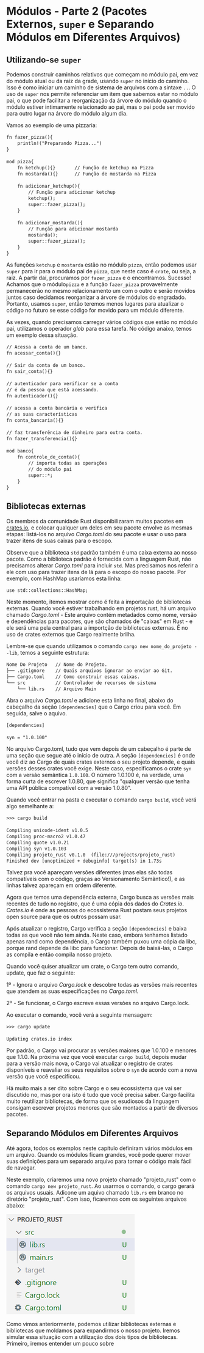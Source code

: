 # **Módulos - Parte 2 (Pacotes Externos, ``super`` e Separando Módulos em Diferentes Arquivos)**


## Utilizando-se ``super``

Podemos construir caminhos relativos que começam no módulo pai, em vez do módulo atual ou da raiz da grade, usando ``super`` no início do caminho. Isso é como iniciar um caminho de sistema de arquivos com a sintaxe ``..``. O uso de ``super`` nos permite referenciar um item que sabemos estar no módulo pai, o que pode facilitar a reorganização da árvore do módulo quando o módulo estiver intimamente relacionado ao pai, mas o pai pode ser movido para outro lugar na árvore do módulo algum dia.

Vamos ao exemplo de uma pizzaria:

```
fn fazer_pizza(){
    println!("Preparando Pizza...")
}

mod pizza{
    fn ketchup(){}       // Função de ketchup na Pizza
    fn mostarda(){}      // Função de mostarda na Pizza

    fn adicionar_ketchup(){
        // Função para adicionar ketchup
        ketchup();
        super::fazer_pizza();
    }
    
    fn adicionar_mostarda(){
        // Função para adicionar mostarda
        mostarda();
        super::fazer_pizza();
    }
}
```

As funções ``ketchup`` e ``mostarda`` estão no módulo ``pizza``, então podemos usar ``super`` para ir para o módulo pai de ``pizza``, que neste caso é ``crate``, ou seja, a raiz. A partir daí, procuramos por ``fazer_pizza`` e o encontramos. Sucesso! Achamos que o módulo``pizza`` e a função ``fazer_pizza`` provavelmente permanecerão no mesmo relacionamento um com o outro e serão movidos juntos caso decidamos reorganizar a árvore de módulos do engradado. Portanto, usamos ``super``, então teremos menos lugares para atualizar o código no futuro se esse código for movido para um módulo diferente.

As vezes, quando precisamos carregar vários códigos que estão no módulo pai, utilizamos o operador *glob* para essa tarefa. No código anaixo, temos um exemplo dessa situação.

```
// Acessa a conta de um banco.
fn acessar_conta(){}

// Sair da conta de um banco.
fn sair_conta(){}

// autenticador para verificar se a conta
// é da pessoa que está acessando.
fn autenticador(){}

// acessa a conta bancária e verifica
// as suas características
fn conta_bancaria(){}

// faz transferência de dinheiro para outra conta.
fn fazer_transferencia(){}

mod banco{
    fn controle_de_conta(){
        // importa todas as operações 
        // do módulo pai
        super::*;
    }
}
```

## Bibliotecas externas

Os membros da comunidade Rust disponibilizaram muitos pacotes em [crates.io](crates.io), e colocar qualquer um deles em seu pacote envolve as mesmas etapas: listá-los no arquivo *Cargo.toml* do seu pacote e usar o uso para trazer itens de suas caixas para o escopo.

Observe que a biblioteca ``std`` padrão também é uma caixa externa ao nosso pacote. Como a biblioteca padrão é fornecida com a linguagem Rust, não precisamos alterar *Cargo.toml* para incluir ``std``. Mas precisamos nos referir a ele com uso para trazer itens de lá para o escopo do nosso pacote. Por exemplo, com HashMap usaríamos esta linha:

```
use std::collections::HashMap;
```

Neste momento, itemos mostrar como é feita a importação de bibliotecas externas. Quando você estiver trabalhando em projetos rust, há um arquivo chamado *Cargo.toml* - Este arquivo contém metadados como nome, versão e dependências para pacotes, que são chamados de "caixas" em Rust - e ele será uma pela central para a importção de bibliotecas externas. É no uso de crates externos que Cargo realmente brilha. 

Lembre-se que quando utilizamos o comando ``cargo new nome_do_projeto --lib``, temos a seguinte estrutura:

```
Nome Do Projeto   // Nome do Projeto.
├── .gitignore    // Quais arquivos ignorar ao enviar ao Git.
├── Cargo.toml    // Como construir essas caixas.
└── src           // Controlador de recursos do sistema
    └── lib.rs    // Arquivo Main
```

Abra o arquivo *Cargo.toml* e adicione esta linha no final, abaixo do cabeçalho da seção ``[dependencies]`` que o Cargo criou para você. Em seguida, salve o aquivo.

```
[dependencies]

syn = "1.0.100"
```

No arquivo Cargo.toml, tudo que vem depois de um cabeçalho é parte de uma seção que segue até o início de outra. A seção ``[dependencies]`` é onde você diz ao Cargo de quais crates externos o seu projeto depende, e quais versões desses crates você exige. Neste caso, especificamos o crate ``syn`` com a versão semântica ``1.0.100``. O número 1.0.100 é, na verdade, uma forma curta de escrever 1.0.80, que significa "qualquer versão que tenha uma API pública compatível com a versão 1.0.80".

Quando você entrar na pasta e executar o comando ``cargo build``, você verá algo semelhante a:

```
>>> cargo build

Compiling unicode-ident v1.0.5
Compiling proc-macro2 v1.0.47
Compiling quote v1.0.21
Compiling syn v1.0.103
Compiling projeto_rust v0.1.0  (file:///projects/projeto_rust)
Finished dev [unoptimized + debuginfo] target(s) in 1.73s
```

Talvez pra você apareçam versões diferentes (mas elas são todas compatíveis com o código, graças ao Versionamento Semântico!), e as linhas talvez apareçam em ordem diferente.

Agora que temos uma dependência externa, Cargo busca as versões mais recentes de tudo no registro, que é uma cópia dos dados do *Crates.io*. *Crates.io* é onde as pessoas do ecossistema Rust postam seus projetos open source para que os outros possam usar.

Após atualizar o registro, Cargo verifica a seção ``[dependencies]`` e baixa todas as que você não tem ainda. Neste caso, embora tenhamos listado apenas rand como dependência, o Cargo também puxou uma cópia da libc, porque rand depende da libc para funcionar. Depois de baixá-las, o Cargo as compila e então compila nosso projeto.

Quando você quiser atualizar um crate, o Cargo tem outro comando, update, que faz o seguinte:

1º - Ignora o arquivo *Cargo.lock* e descobre todas as versões mais recentes que atendem as suas especificações no *Cargo.toml*.

2º - Se funcionar, o Cargo escreve essas versões no arquivo Cargo.lock.

Ao executar o comando, você verá a seguinte mensagem:

```
>>> cargo update

Updating crates.io index
```

Por padrão, o Cargo vai procurar as versões maiores que 1.0.100 e menores que 1.1.0. Na próxima vez que você executar ``cargo build``, depois mudar para a versão mais nova, o Cargo vai atualizar o registro de crates disponíveis e reavaliar os seus requisitos sobre o ``syn`` de acordo com a nova versão que você especificou.

Há muito mais a ser dito sobre Cargo e o seu ecossistema que vai ser discutido no, mas por ora isto é tudo que você precisa saber. Cargo facilita muito reutilizar bibliotecas, de forma que os esudiosos da linguagem consigam escrever projetos menores que são montados a partir de diversos pacotes.

## Separando Módulos em Diferentes Arquivos

Até agora, todos os exemplos neste capítulo definiram vários módulos em um arquivo. Quando os módulos ficam grandes, você pode querer mover suas definições para um separado arquivo para tornar o código mais fácil de navegar.

Neste exemplo, criaremos uma novo projeto chamado "projeto_rust" com o comando ``cargo new projeto_rust``. Ao usarmos o comando, o cargo gerará os arquivos usuais. Adicone um aquivo chamado ``lib.rs`` em branco no diretório "projeto_rust". Com isso, ficaremos com os seguintes arquivos abaixo:

![](/Imagens/HD16/exemplo_projeto.png)

Como vimos anteriormente, podemos utilizar bibliotecas externas e bibliotecas que moldamos para expandirmos o nosso projeto. Iremos simular essa situação com a utilização dos dois tipos de bibliotecas. Primeiro, iremos entender um pouco sobre 
